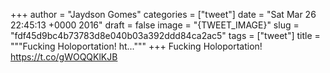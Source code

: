 
+++
author = "Jaydson Gomes"
categories = ["tweet"]
date = "Sat Mar 26 22:45:13 +0000 2016"
draft = false
image = "{TWEET_IMAGE}"
slug = "fdf45d9bc4b73783d8e040b03a392ddd84ca2ac5"
tags = ["tweet"]
title = """Fucking Holoportation! ht..."""
+++
Fucking Holoportation! https://t.co/gWOQQKlKJB

